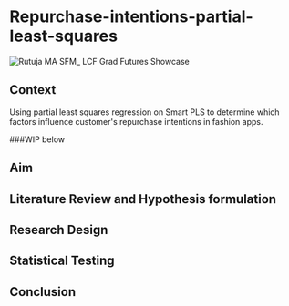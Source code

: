 # Repurchase-intentions-partial-least-squares
![Rutuja MA SFM_ LCF Grad Futures Showcase](https://github.com/rutuja-jadhav-github/Repurchase-intentions-partial-least-squares-regression/assets/160432263/d3b44806-ecf3-40ab-b136-6c70f1311dc8)


## Context
Using partial least squares regression on Smart PLS to determine which factors influence customer's repurchase intentions in fashion apps.

###WIP below
## Aim

## Literature Review and Hypothesis formulation

## Research Design

## Statistical Testing

## Conclusion
